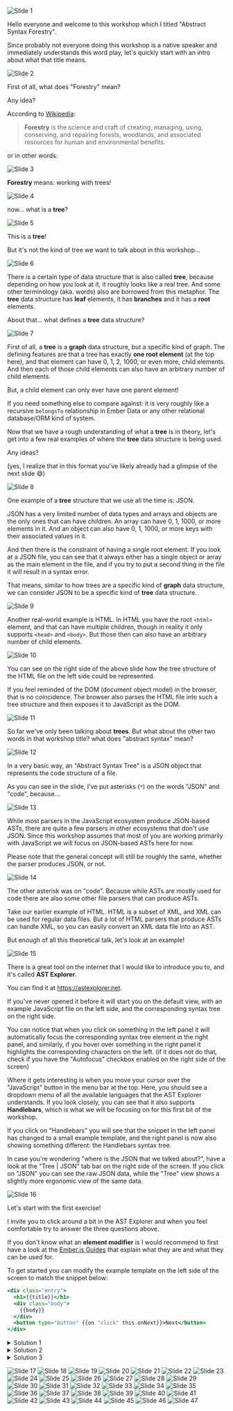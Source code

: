 ![Slide 1](./assets/abstract-syntax-forestry.001.png)

Hello everyone and welcome to this workshop which I titled "Abstract Syntax
Forestry".

Since probably not everyone doing this workshop is a native speaker and
immediately understands this word play, let's quickly start with an intro
about what that title means.


![Slide 2](./assets/abstract-syntax-forestry.002.png)

First of all, what does "Forestry" mean?

Any idea?

According to [Wikipedia](https://en.wikipedia.org/wiki/Forestry):

> **Forestry** is the science and craft of creating, managing, using,
conserving, and repairing forests, woodlands, and associated resources for human
and environmental benefits.

or in other words:


![Slide 3](./assets/abstract-syntax-forestry.003.png)

**Forestry** means: working with trees!


![Slide 4](./assets/abstract-syntax-forestry.004.png)

now... what is a **tree**?


![Slide 5](./assets/abstract-syntax-forestry.005.png)

This is a **tree**!

But it's not the kind of tree we want to talk about in this workshop... 


![Slide 6](./assets/abstract-syntax-forestry.006.png)

There is a certain type of data structure that is also called **tree**, because
depending on how you look at it, it roughly looks like a real tree. And some
other terminology (aka. words) also are borrowed from this metaphor. The
**tree** data structure has **leaf** elements, it has **branches** and it has a
**root** elements.

About that... what defines a **tree** data structure?


![Slide 7](./assets/abstract-syntax-forestry.007.png)

First of all, a **tree** is a **graph** data structure, but a specific kind of
graph. The defining features are that a tree has exactly **one root element**
(at the top here), and that element can have 0, 1, 2, 1000, or even more, child
elements. And then each of those child elements can also have an arbitrary
number of child elements.

But, a child element can only ever have one parent element!

If you need something else to compare against: it is very roughly like a
recursive `belongsTo` relationship in Ember Data or any other relational
database/ORM kind of system.

Now that we have a rough understanding of what a **tree** is in theory, let's
get into a few real examples of where the **tree** data structure is being used.

Any ideas?

(yes, I realize that in this format you've likely already had a glimpse of the
next slide 😅)


![Slide 8](./assets/abstract-syntax-forestry.008.png)

One example of a **tree** structure that we use all the time is: JSON.

JSON has a very limited number of data types and arrays and objects are the
only ones that can have children. An array can have 0, 1, 1000, or more
elements in it. And an object can also have 0, 1, 1000, or more keys with
their associated values in it.

And then there is the constraint of having a single root element. If you look
at a JSON file, you can see that it always either has a single object or array
as the main element in the file, and if you try to put a second thing in the
file it will result in a syntax error.

That means, similar to how trees are a specific kind of **graph** data
structure, we can consider JSON to be a specific kind of **tree** data
structure.


![Slide 9](./assets/abstract-syntax-forestry.009.png)

Another real-world example is HTML. In HTML you have the root `<html>` element,
and that can have multiple children, though in reality it only supports `<head>`
and `<body>`. But those then can also have an arbitrary number of child
elements.


![Slide 10](./assets/abstract-syntax-forestry.010.png)

You can see on the right side of the above slide how the tree structure of
the HTML file on the left side could be represented.

If you feel reminded of the DOM (document object model) in the browser, that is
no coincidence. The browser also parses the HTML file into such a tree
structure and then exposes it to JavaScript as the DOM.


![Slide 11](./assets/abstract-syntax-forestry.011.png)

So far we've only been talking about **trees**. But what about the other two
words in that workshop title? what does "abstract syntax" mean?


![Slide 12](./assets/abstract-syntax-forestry.012.png)

In a very basic way, an "Abstract Syntax Tree" is a JSON object that
represents the code structure of a file.

As you can see in the slide, I've put asterisks (`*`) on the words "JSON" and
"code", because...


![Slide 13](./assets/abstract-syntax-forestry.013.png)

While most parsers in the JavaScript ecosystem produce JSON-based ASTs, there
are quite a few parsers in other ecosystems that don't use JSON. Since this
workshop assumes that most of you are working primarily with JavaScript we will
focus on JSON-based ASTs here for now.

Please note that the general concept will still be roughly the same, whether
the parser produces JSON, or not.


![Slide 14](./assets/abstract-syntax-forestry.014.png)

The other asterisk was on "code". Because while ASTs are mostly used for code
there are also some other file parsers that can produce ASTs.

Take our earlier example of HTML. HTML is a subset of XML, and XML can be used
for regular data files. But a lot of HTML parsers that produce ASTs can handle
XML, so you can easily convert an XML data file into an AST.

But enough of all this theoretical talk, let's look at an example!


![Slide 15](./assets/abstract-syntax-forestry.015.png)

There is a great tool on the internet that I would like to introduce you to,
and it's called **AST Explorer**.

You can find it at <https://astexplorer.net>.

If you've never opened it before it will start you on the default view,
with an example JavaScript file on the left side, and the corresponding
syntax tree on the right side.

You can notice that when you click on something in the left panel it will
automatically focus the corresponding syntax tree element in the right panel,
and similarly, if you hover over something in the right panel it highlights
the corresponding characters on the left. (if it does not do that, check if you
have the "Autofocus" checkbox enabled on the right side of the screen)

Where it gets interesting is when you move your cursor over the "JavaScript"
button in the menu bar at the top. Here, you should see a dropdown menu of all
the available languages that the AST Explorer understands. If you look closely,
you can see that it also supports **Handlebars**, which is what we will be
focusing on for this first bit of the workshop.

If you click on "Handlebars" you will see that the snippet in the left panel
has changed to a small example template, and the right panel is now also
showing something different: the Handlebars syntax tree.

In case you're wondering "where is the JSON that we talked about?", have a look
at the "Tree | JSON" tab bar on the right side of the screen. If you click on
"JSON" you can see the raw JSON data, while the "Tree" view shows a slightly
more ergonomic view of the same data.


![Slide 16](./assets/abstract-syntax-forestry.016.png)

Let's start with the first exercise!

I invite you to click around a bit in the AST Explorer and when you feel
comfortable try to answer the three questions above.

If you don't know what an **element modifier** is I would recommend to first
have a look at the [Ember.js Guides](https://guides.emberjs.com/release/components/template-lifecycle-dom-and-modifiers/)
that explain what they are and what they can be used for.

To get started you can modify the example template on the left side of the
screen to match the snippet below:

```hbs
<div class="entry">
  <h1>{{title}}</h1>
  <div class="body">
    {{body}}
  </div>
  <button type="button" {{on "click" this.onNext}}>Next</button>
</div>
```

<details>
 <summary>Solution 1</summary>

> what is the node type of and element modifier in handlebars templates?

To solve this first exercise we need to click on the `on` in 
`{{on "click" this.onNext}}`, which will focus a `PathExpression` element in the
AST. You can see that this `PathExpression` belongs to the `path` attribute of
the parent element and that element has the `type` attribute
`ElementModifierStatement`

And that is already the answer to our first question "what is the node type of
and element modifier in handlebars templates?":

The node `type` of an element modifier is `ElementModifierStatement`
</details>

<details>
 <summary>Solution 2</summary>

> what other attributes does a modifier have?

For this question we keep our focus on the `ElementModifierStatement` node in
the AST. We've already seen that the element has a `type`
(`ElementModifierStatement`) and a `path` (a `PathExpression` with `on`), but
there are also some other attributes here:

- `params` holds a list of all the positional parameters (`"click"` and
  `this.onNext` in this case).

- `hash` holds information about named parameters. for example the [`on`
  modifier](https://api.emberjs.com/ember/3.17/classes/Ember.Templates.helpers/methods/on?anchor=on)
  that we're using in this example supports a named parameter called `passive`,
  that can be used like this: `{{on "click" this.onNext passive=true}}`

Depending on the state of the "Hide location data" checkbox in the AST Explorer
you can also see a `loc` attribute. This attribute tells us where in the
template file this AST node starts and ends. This information is for example
used by the AST Explorer to highlight the correct characters when we hover over
the nodes in the panel on the right side.
</details>

<details>
 <summary>Solution 3</summary>

> how are modifiers assigned to their parent node?

To answer this last question of the exercise we need to look at the parent node
of our `ElementModifierStatement`. You can see that the
`ElementModifierStatement` node is part of an array, which makes sense, because
an element in Handlebars can have multiple modifiers at the same time.

That array of element modifiers is assigned to the `modifiers` key of the
`ElementNode` parent element, and that is already the answer that we're looking
for: `modifiers`.
</details>

![Slide 17](./assets/abstract-syntax-forestry.017.png)
![Slide 18](./assets/abstract-syntax-forestry.018.png)
![Slide 19](./assets/abstract-syntax-forestry.019.png)
![Slide 20](./assets/abstract-syntax-forestry.020.png)
![Slide 21](./assets/abstract-syntax-forestry.021.png)
![Slide 22](./assets/abstract-syntax-forestry.022.png)
![Slide 23](./assets/abstract-syntax-forestry.023.png)
![Slide 24](./assets/abstract-syntax-forestry.024.png)
![Slide 25](./assets/abstract-syntax-forestry.025.png)
![Slide 26](./assets/abstract-syntax-forestry.026.png)
![Slide 27](./assets/abstract-syntax-forestry.027.png)
![Slide 28](./assets/abstract-syntax-forestry.028.png)
![Slide 29](./assets/abstract-syntax-forestry.029.png)
![Slide 30](./assets/abstract-syntax-forestry.030.png)
![Slide 31](./assets/abstract-syntax-forestry.031.png)
![Slide 32](./assets/abstract-syntax-forestry.032.png)
![Slide 33](./assets/abstract-syntax-forestry.033.png)
![Slide 34](./assets/abstract-syntax-forestry.034.png)
![Slide 35](./assets/abstract-syntax-forestry.035.png)
![Slide 36](./assets/abstract-syntax-forestry.036.png)
![Slide 37](./assets/abstract-syntax-forestry.037.png)
![Slide 38](./assets/abstract-syntax-forestry.038.png)
![Slide 39](./assets/abstract-syntax-forestry.039.png)
![Slide 40](./assets/abstract-syntax-forestry.040.png)
![Slide 41](./assets/abstract-syntax-forestry.041.png)
![Slide 42](./assets/abstract-syntax-forestry.042.png)
![Slide 43](./assets/abstract-syntax-forestry.043.png)
![Slide 44](./assets/abstract-syntax-forestry.044.png)
![Slide 45](./assets/abstract-syntax-forestry.045.png)
![Slide 46](./assets/abstract-syntax-forestry.046.png)
![Slide 47](./assets/abstract-syntax-forestry.047.png)

